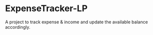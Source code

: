 # ExpenseTracker-LP
A project to track expense &amp; income and update the available balance accordingly. 
